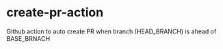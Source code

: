 # create-pr-action
Github action to auto create PR when branch (HEAD_BRANCH) is ahead of BASE_BRNACH
